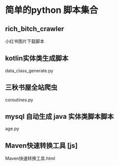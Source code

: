 # 简单的python 脚本集合

## rich_bitch_crawler
  小红书图片下载脚本
## kotlin实体类生成脚本
  data_class_generate.py
## 三秋书屋全站爬虫
  coroutines.py
## mysql 自动生成 java 实体类脚本脚本
  age.py
## Maven快速转换工具 [js]
 Maven快速转换工具.html
